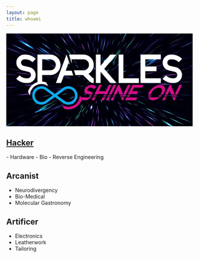 ```yaml
---
layout: page
title: whoami
---
```


<img src="/assets/SparklesLogo.png">

<h2><a href="/Hacker.md">Hacker</a></h2>
  - Hardware
  - Bio
  - Reverse Engineering
  
## Arcanist
  - Neurodivergency
  - Bio-Medical
  - Molecular Gastronomy
  
## Artificer
  - Electronics
  - Leatherwork
  - Tailoring
